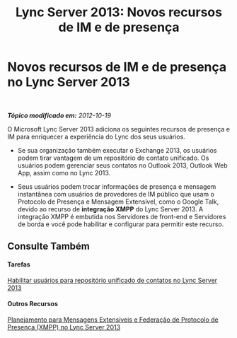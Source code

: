 ﻿---
title: 'Lync Server 2013: Novos recursos de IM e de presença'
TOCTitle: Novos recursos de IM e de presença
ms:assetid: dd54b9ef-37cb-4b8e-9067-9fb80b48b1b0
ms:mtpsurl: https://technet.microsoft.com/pt-br/library/JJ205322(v=OCS.15)
ms:contentKeyID: 49308324
ms.date: 05/19/2016
mtps_version: v=OCS.15
ms.translationtype: HT
---

# Novos recursos de IM e de presença no Lync Server 2013

 

_**Tópico modificado em:** 2012-10-19_

O Microsoft Lync Server 2013 adiciona os seguintes recursos de presença e IM para enriquecer a experiência do Lync dos seus usuários.

  - Se sua organização também executar o Exchange 2013, os usuários podem tirar vantagem de um repositório de contato unificado. Os usuários podem gerenciar seus contatos no Outlook 2013, Outlook Web App, assim como no Lync 2013.

  - Seus usuários podem trocar informações de presença e mensagem instantânea com usuários de provedores de IM público que usam o Protocolo de Presença e Mensagem Extensível, como o Google Talk, devido ao recurso de **integração XMPP** do Lync Server 2013. A integração XMPP é embutida nos Servidores de front-end e Servidores de borda e você pode habilitar e configurar para permitir este recurso.

## Consulte Também

#### Tarefas

[Habilitar usuários para repositório unificado de contatos no Lync Server 2013](lync-server-2013-enable-users-for-unified-contact-store.md)  

#### Outros Recursos

[Planejamento para Mensagens Extensíveis e Federação de Protocolo de Presença (XMPP) no Lync Server 2013](lync-server-2013-planning-for-extensible-messaging-and-presence-protocol-xmpp-federation.md)

